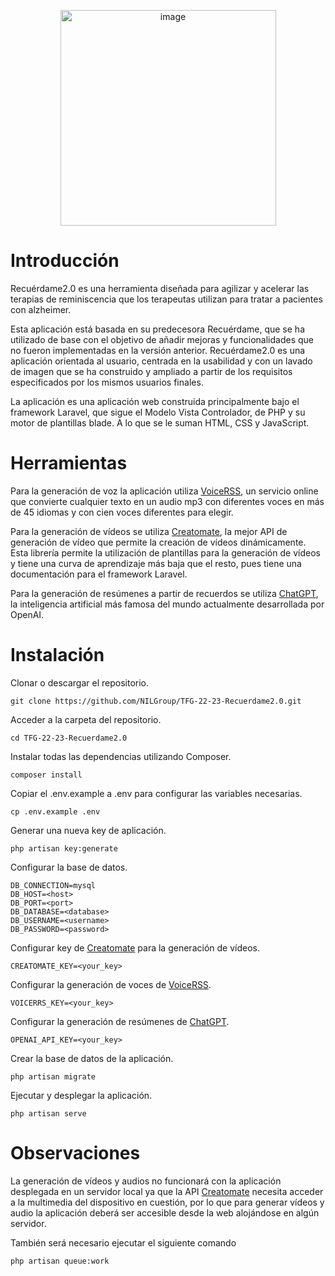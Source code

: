 
<p align="center">
    <img width="345" alt="image" src="https://github.com/NILGroup/TFG-22-23-Recuerdame2.0/assets/95294905/0d871ff8-6835-4784-83f4-22f28329ed05">
</p>


# Introducción
Recuérdame2.0 es una herramienta diseñada para agilizar y acelerar las terapias de reminiscencia que los terapeutas utilizan para tratar a pacientes con alzheimer.

Esta aplicación está basada en su predecesora Recuérdame, que se ha utilizado de base con el objetivo de añadir mejoras y funcionalidades que no fueron implementadas en la versión anterior. Recuérdame2.0 es una aplicación orientada al usuario, centrada en la usabilidad y con un lavado de imagen que se ha construido y ampliado a partir de los requisitos especificados por los mismos usuarios finales.

La aplicación es una aplicación web construida principalmente bajo el framework Laravel, que sigue el Modelo Vista Controlador, de PHP y su motor de plantillas blade. A lo que se le suman HTML, CSS y JavaScript.

# Herramientas

Para la generación de voz la aplicación utiliza [VoiceRSS](https://www.voicerss.org), un servicio online que convierte cualquier texto en un audio mp3 con
diferentes voces en más de 45 idiomas y con cien voces diferentes para elegir.

Para la generación de vídeos se utiliza [Creatomate](https://creatomate.com), la mejor API de generación de vídeo que permite la creación de vídeos dinámicamente.
Esta librería permite la utilización de plantillas para la generación de vídeos y tiene una curva de aprendizaje más baja que el resto, pues tiene una documentación para el framework Laravel.

Para la generación de resúmenes a partir de recuerdos se utiliza [ChatGPT](https://openai.com/blog/chatgpt), la inteligencia artificial más famosa del mundo actualmente desarrollada por OpenAI.

# Instalación
Clonar o descargar el repositorio.

    git clone https://github.com/NILGroup/TFG-22-23-Recuerdame2.0.git

Acceder a la carpeta del repositorio.

    cd TFG-22-23-Recuerdame2.0
    
Instalar todas las dependencias utilizando Composer.

    composer install
    
Copiar el .env.example a .env para configurar las variables necesarias.

    cp .env.example .env

Generar una nueva key de aplicación.

    php artisan key:generate
    
Configurar la base de datos.

    DB_CONNECTION=mysql
    DB_HOST=<host>
    DB_PORT=<port>
    DB_DATABASE=<database>
    DB_USERNAME=<username>
    DB_PASSWORD=<password>
   
Configurar key de [Creatomate](https://creatomate.com) para la generación de vídeos.

    CREATOMATE_KEY=<your_key>
    
Configurar la generación de voces de [VoiceRSS](https://www.voicerss.org).

    VOICERRS_KEY=<your_key>
    
Configurar la generación de resúmenes de [ChatGPT](https://openai.com/blog/chatgpt).

    OPENAI_API_KEY=<your_key>
    
Crear la base de datos de la aplicación.

    php artisan migrate
    
Ejecutar y desplegar la aplicación.

    php artisan serve
    
  
# Observaciones

La generación de vídeos y audios no funcionará con la aplicación desplegada en un servidor local ya que la API [Creatomate](https://creatomate.com) necesita acceder a la multimedia del dispositivo en cuestión, por lo que para generar vídeos y audio la aplicación deberá ser accesible desde la web alojándose en algún servidor.

También será necesario ejecutar el siguiente comando

    php artisan queue:work
    
 
